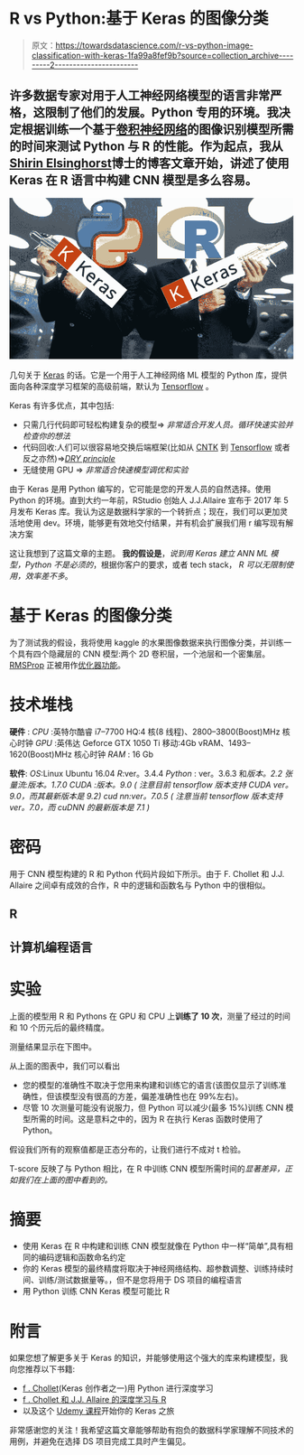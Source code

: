# R vs Python:基于 Keras 的图像分类

> 原文：<https://towardsdatascience.com/r-vs-python-image-classification-with-keras-1fa99a8fef9b?source=collection_archive---------2----------------------->

## 许多数据专家对用于人工神经网络模型的语言非常严格，这限制了他们的发展。Python 专用的环境。我决定根据训练一个基于[卷积神经网络](http://cs231n.github.io/convolutional-networks/)的图像识别模型所需的时间来测试 Python 与 R 的性能。作为起点，我从[Shirin Elsinghorst](https://shirinsplayground.netlify.com/2018/06/keras_fruits/)博士的博客文章开始，讲述了使用 Keras 在 R 语言中构建 CNN 模型是多么容易。

![](img/213d1ce88f0abbddb241d99af7a17389.png)

几句关于 [Keras](https://keras.io/) 的话。它是一个用于人工神经网络 ML 模型的 Python 库，提供面向各种深度学习框架的高级前端，默认为 [Tensorflow](https://www.tensorflow.org/) 。

Keras 有许多优点，其中包括:

*   只需几行代码即可轻松构建复杂的模型=> *非常适合开发人员。循环快速实验并检查你的想法*
*   代码回收:人们可以很容易地交换后端框架(比如从 [CNTK](https://docs.microsoft.com/en-ca/cognitive-toolkit/) 到 [Tensorflow](https://www.tensorflow.org/) 或者反之亦然)=>[*DRY principle*](https://en.wikipedia.org/wiki/Don%27t_repeat_yourself)
*   无缝使用 GPU => *非常适合快速模型调优和实验*

由于 Keras 是用 Python 编写的，它可能是您的开发人员的自然选择。使用 Python 的环境。直到大约一年前，RStudio 创始人 J.J.Allaire 宣布于 2017 年 5 月发布 Keras 库。我认为这是数据科学家的一个转折点；现在，我们可以更加灵活地使用 dev。环境，能够更有效地交付结果，并有机会扩展我们用 r 编写现有解决方案

这让我想到了这篇文章的主题。
**我的假设是**，*说到用 Keras 建立 ANN ML 模型，Python 不是必须的*，根据你客户的要求，或者 tech stack， *R 可以无限制使用，效率差不多*。

# 基于 Keras 的图像分类

为了测试我的假设，我将使用 kaggle 的水果图像数据来执行图像分类，并训练一个具有四个隐藏层的 CNN 模型:两个 2D 卷积层，一个池层和一个密集层。 [RMSProp](https://youtu.be/_e-LFe_igno) 正被用作[优化器功能](https://keras.io/optimizers/)。

# 技术堆栈

**硬件** :
*CPU* :英特尔酷睿 i7–7700 HQ:4 核(8 线程)、2800–3800(Boost)MHz 核心时钟
*GPU* :英伟达 Geforce GTX 1050 Ti 移动:4Gb vRAM、1493–1620(Boost)MHz 核心时钟
*RAM* : 16 Gb

**软件**:
*OS*:Linux Ubuntu 16.04
*R*:ver。3.4.4
*Python* : ver。3.6.3
和*版本。2.2
*张量流*:版本。1.7.0
*CUDA* :版本。9.0 ( *注意目前 tensorflow 版本支持 CUDA ver。9.0，而其最新版本是 9.2*)
*cud nn*:ver。7.0.5 ( *注意当前 tensorflow 版本支持 ver。7.0，而 cuDNN 的最新版本是 7.1* )*

# 密码

用于 CNN 模型构建的 R 和 Python 代码片段如下所示。由于 F. Chollet 和 J.J. Allaire 之间卓有成效的合作，R 中的逻辑和函数名与 Python 中的很相似。

## **R**

## 计算机编程语言

# 实验

上面的模型用 R 和 Pythons 在 GPU 和 CPU 上**训练了 10 次**，测量了经过的时间和 10 个历元后的最终精度。

测量结果显示在下图中。

从上面的图表中，我们可以看出

*   您的模型的准确性不取决于您用来构建和训练它的语言(该图仅显示了训练准确性，但该模型没有很高的方差，偏差准确性也在 99%左右)。
*   尽管 10 次测量可能没有说服力，但 Python 可以减少(最多 15%)训练 CNN 模型所需的时间。这是意料之中的，因为 R 在执行 Keras 函数时使用了 Python。

假设我们所有的观察值都是正态分布的，让我们进行不成对 t 检验。

T-score 反映了与 Python 相比，在 R 中训练 CNN 模型所需时间的*显著差异，正如我们在上面的图中看到的。*

# 摘要

*   使用 Keras 在 R 中构建和训练 CNN 模型就像在 Python 中一样“简单”,具有相同的编码逻辑和函数命名约定
*   你的 Keras 模型的最终精度将取决于神经网络结构、超参数调整、训练持续时间、训练/测试数据量等。，但不是您将用于 DS 项目的编程语言
*   用 Python 训练 CNN Keras 模型可能比 R

# 附言

如果您想了解更多关于 Keras 的知识，并能够使用这个强大的库来构建模型，我向您推荐以下书籍:

*   [f . Chollet](https://www.amazon.com/dp/1787125939)(Keras 创作者之一)用 Python 进行深度学习
*   [f . Chollet 和 J.J. Allaire 的深度学习与 R](https://www.amazon.com/dp/161729554X)
*   以及这个 [Udemy 课程](https://www.udemy.com/zero-to-deep-learning/)开始你的 Keras 之旅

非常感谢您的关注！我希望这篇文章能够帮助有抱负的数据科学家理解不同技术的用例，并避免在选择 DS 项目完成工具时产生偏见。